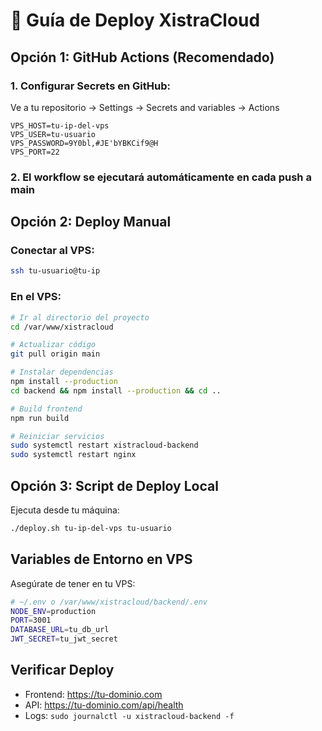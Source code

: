 # 🚀 Guía de Deploy XistraCloud

## Opción 1: GitHub Actions (Recomendado)

### 1. Configurar Secrets en GitHub:
Ve a tu repositorio → Settings → Secrets and variables → Actions

```
VPS_HOST=tu-ip-del-vps
VPS_USER=tu-usuario
VPS_PASSWORD=9Y0bl,#JE'bYBKCif9@H
VPS_PORT=22
```

### 2. El workflow se ejecutará automáticamente en cada push a main

## Opción 2: Deploy Manual

### Conectar al VPS:
```bash
ssh tu-usuario@tu-ip
```

### En el VPS:
```bash
# Ir al directorio del proyecto
cd /var/www/xistracloud

# Actualizar código
git pull origin main

# Instalar dependencias
npm install --production
cd backend && npm install --production && cd ..

# Build frontend
npm run build

# Reiniciar servicios
sudo systemctl restart xistracloud-backend
sudo systemctl restart nginx
```

## Opción 3: Script de Deploy Local

Ejecuta desde tu máquina:
```bash
./deploy.sh tu-ip-del-vps tu-usuario
```

## Variables de Entorno en VPS

Asegúrate de tener en tu VPS:
```bash
# ~/.env o /var/www/xistracloud/backend/.env
NODE_ENV=production
PORT=3001
DATABASE_URL=tu_db_url
JWT_SECRET=tu_jwt_secret
```

## Verificar Deploy
- Frontend: https://tu-dominio.com
- API: https://tu-dominio.com/api/health
- Logs: `sudo journalctl -u xistracloud-backend -f`
